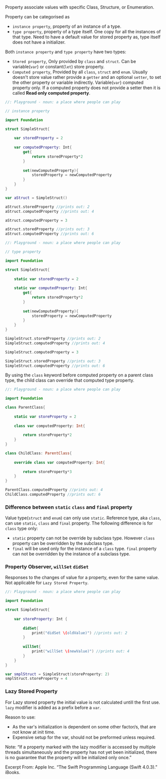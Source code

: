 Property associate values with specific Class, Structure, or Enumeration.

Property can be categorised as 
+ `instance property`, property of an instance of a type.
+ `type property`, property of a type itself. One copy for all the instances of that type. Need to have a default value for stored property as, type itself does not have a initializer.

Both `instance property` and `type property` have two types:
- `Stored property`, Only provided by `class` and `struct`. Can be variable(`var`) or constant(`let`) store property.
- `Computed property`, Provided by all `class`, `struct` and `enum`. Usually doesn't store value rather provide a `getter` and an optional `setter`, to set the other property or variable indirectly. Variable(`var`) computed property only. If a computed property does not provide a setter then it is called **Read only computed property**.

```swift
//: Playground - noun: a place where people can play

// instance property

import Foundation

struct SimpleStruct{
    
    var storedProperty = 2
    
    var computedProperty: Int{
        get{
            return storedProperty*2
        }
        
        set(newComputedProperty){
            storedProperty = newComputedProperty
        }
    }
}

var aStruct = SimpleStruct()

aStruct.storedProperty //prints out: 2
aStruct.computedProperty //prints out: 4

aStruct.computedProperty = 3

aStruct.storedProperty //prints out: 3
aStruct.computedProperty //prints out: 6
```

```swift
//: Playground - noun: a place where people can play

// type property

import Foundation

struct SimpleStruct{
    
    static var storedProperty = 2
    
    static var computedProperty: Int{
        get{
            return storedProperty*2
        }
        
        set(newComputedProperty){
            storedProperty = newComputedProperty
        }
    }
}

SimpleStruct.storedProperty //prints out: 2
SimpleStruct.computedProperty //prints out: 4

SimpleStruct.computedProperty = 3

SimpleStruct.storedProperty //prints out: 3
SimpleStruct.computedProperty //prints out: 6
```
By using the `class` keyword before computed property on a parent class type, the child class can override that computed type property.
```swift
//: Playground - noun: a place where people can play

import Foundation

class ParentClass{
    
    static var storeProperty = 2
    
    class var computedProperty: Int{
    
        return storeProperty*2
    }
}

class ChildClass: ParentClass{
    
    override class var computedProperty: Int{
        
        return storeProperty*3
    }
}

ParentClass.computedProperty //prints out: 4
ChildClass.computedProperty //prints out: 6
```

### Difference between `static` `class` and `final` property
Value type(`struct` and `enum`) can only use `static`. Reference type, aka `class`, can use `static`, `class` and `final` property. The following difference is for `class` type only:
+ `static` property can not be override by subclass type. However `class` property can be overridden by the subclass type.
+ `final` will be used only for the instance of a `class` type. `final` property can not be overridden by the instance of a subclass type.

### Property Observer, `willSet` `didSet`
Responses to the changes of value for a property, even for the same value. Not applicable for `Lazy Stored Property`. 

```swift
//: Playground - noun: a place where people can play

import Foundation

struct SimpleStruct{
    
    var storeProperty: Int {
        
        didSet{
            print("didSet \(oldValue)") //prints out: 2
        }
        
        willSet{
            print("willSet \(newValue)") //prints out: 4
        }
    }
}

var smplStruct = SimpleStruct(storeProperty: 2)
smplStruct.storeProperty = 4
```

### Lazy Stored Property
For Lazy stored property the initial value is not calculated untill the first use. `lazy` modifier is added as a prefix before a `var`.

Reason to use:
+ As the var's initialization is dependent on some other factor/s, that are not know at init time.
+ Expensive setup for the var, should not be preformed unless required.

Note:
“If a property marked with the lazy modifier is accessed by multiple threads simultaneously and the property has not yet been initialized, there is no guarantee that the property will be initialized only once.”

Excerpt From: Apple Inc. “The Swift Programming Language (Swift 4.0.3).” iBooks. 
